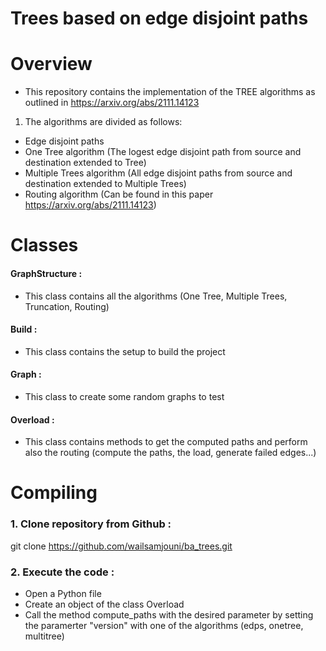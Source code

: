 # Trees based on edge disjoint paths
# Overview
* This repository contains the implementation of the TREE algorithms as outlined in https://arxiv.org/abs/2111.14123
1. The algorithms are divided as follows:
* Edge disjoint paths
* One Tree algorithm (The logest edge disjoint path from source and destination extended to Tree)
* Multiple Trees algorithm (All edge disjoint paths from source and destination extended to Multiple Trees)
* Routing algorithm (Can be found in this paper https://arxiv.org/abs/2111.14123)
# Classes
#### GraphStructure :
* This class contains all the algorithms (One Tree, Multiple Trees, Truncation, Routing)
#### Build :
* This class contains the setup to build the project
#### Graph :
* This class to create some random graphs to test
#### Overload :
* This class contains methods to get the computed paths and perform also the routing (compute the paths, the load,  generate failed edges...)
# Compiling
### 1. Clone repository from Github :
git clone https://github.com/wailsamjouni/ba_trees.git
### 2. Execute the code :
* Open a Python file
* Create an object of the class Overload
* Call the method compute_paths with the desired parameter by setting the paramerter "version" with one of the algorithms (edps, onetree, multitree)
